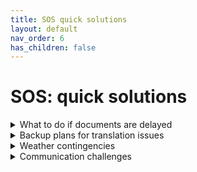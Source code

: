 ```yaml
---
title: SOS quick solutions
layout: default
nav_order: 6
has_children: false
---
```

# SOS: quick solutions

<details>
<summary>What to do if documents are delayed</summary>

Delays in paperwork are not uncommon, particularly for international couples.  
If key documents are delayed (such as the marriage certificate or translations), contact the relevant <strong>Register office</strong> (<em>Urząd Stanu Cywilnego, USC</em>) or your embassy for guidance.  
Having a backup marriage date in case of unexpected delays can save stress. Working with a local translator or legal expert can fast-track the process.

</details>

<details>
<summary>Backup plans for translation issues</summary>

Translation issues can arise if a document is incorrectly translated or lacks necessary certification.  
Ensure all translations are handled by sworn translators (<em>tłumacz przysięgły</em>), recognized by the government. If something goes wrong, have additional copies of the translations ready to submit.  
For urgent situations, inquire with the wedding venue and local <strong>Register office</strong> (<em>Urząd Stanu Cywilnego, USC</em>) about the possibility of temporary acceptance of certified translations or notarized verification of translations.

</details>

<details>
<summary>Weather contingencies</summary>

Poland's climate exhibits seasonal variability that necessitates proactive planning, particularly for outdoor wedding events.  
<ul> 
<li><strong>Outdoor venue backup:</strong> for weddings scheduled outdoors, a designated indoor contingency venue is essential to accommodate adverse weather conditions, including rain or unseasonably cold temperatures.</li>  
<li><strong>Guest preparedness:</strong> advise guests to prepare for potential weather variations. Recommend umbrellas and raincoats, especially during spring and summer months where sudden showers are common.</li>
<li>For summer weddings, inform guests about the possibility of <strong>high temperatures</strong>.</li>  
<li><strong>Winter travel advisory:</strong> guests planning to drive to Poland for a winter wedding should be aware that while winter tires are not legally mandated, their use is strongly recommended for safety between November 1st and April 1st due to potential icy or snowy road conditions.</li>
</ul>
</details>

<details>
<summary>Communication challenges</summary>

Language barriers and unfamiliar customs can create challenges.
<ul> 
<li>To avoid misunderstandings, always have a bilingual contact person available to communicate with vendors.</li>  
<li>If you don’t speak Polish, consider hiring a bilingual local wedding planner to ensure smooth coordination.</li>  
<li>Confirm all contracts and expectations in writing, especially when it comes to services and schedules.</li>  
<li>Consider having a translator present at the wedding to facilitate communication between your guests and family members.</li>
</ul>
</details>